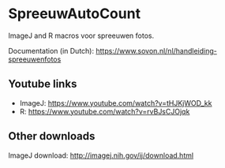 # SpreeuwAutoCount
ImageJ and R macros voor spreeuwen fotos.

Documentation (in Dutch): https://www.sovon.nl/nl/handleiding-spreeuwenfotos

## Youtube links
* ImageJ: https://www.youtube.com/watch?v=tHJKjWOD_kk
* R: https://www.youtube.com/watch?v=rvBJsCJOjqk

## Other downloads
ImageJ download: http://imagej.nih.gov/ij/download.html
